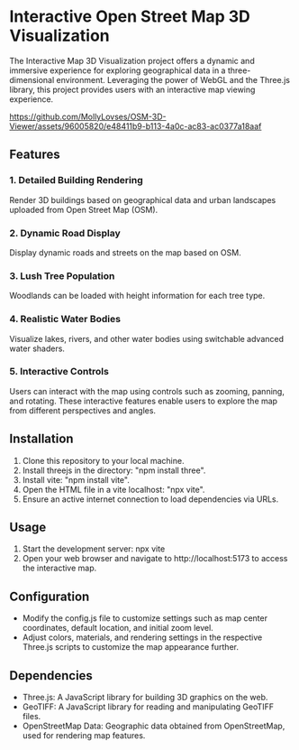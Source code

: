 # Interactive Open Street Map 3D Visualization

The Interactive Map 3D Visualization project offers a dynamic and immersive experience for exploring geographical data in a three-dimensional environment. Leveraging the power of WebGL and the Three.js library, this project provides users with an interactive map viewing experience.


https://github.com/MollyLovses/OSM-3D-Viewer/assets/96005820/e48411b9-b113-4a0c-ac83-ac0377a18aaf


## Features

### 1. Detailed Building Rendering
Render 3D buildings based on geographical data and urban landscapes uploaded from Open Street Map (OSM).

### 2. Dynamic Road Display
Display dynamic roads and streets on the map based on OSM.

### 3. Lush Tree Population
Woodlands can be loaded with height information for each tree type.

### 4. Realistic Water Bodies
Visualize lakes, rivers, and other water bodies using switchable advanced water shaders.

### 5. Interactive Controls
Users can interact with the map using controls such as zooming, panning, and rotating. These interactive features enable users to explore the map from different perspectives and angles.

## Installation

1. Clone this repository to your local machine.
2. Install threejs in the directory: "npm install three".
3. Install vite: "npm install vite".
4. Open the HTML file in a vite localhost: "npx vite".
5. Ensure an active internet connection to load dependencies via URLs.

## Usage

1. Start the development server: npx vite
2. Open your web browser and navigate to http://localhost:5173 to access the interactive map.

## Configuration

- Modify the config.js file to customize settings such as map center coordinates, default location, and initial zoom level.
- Adjust colors, materials, and rendering settings in the respective Three.js scripts to customize the map appearance further.

## Dependencies

- Three.js: A JavaScript library for building 3D graphics on the web.
- GeoTIFF: A JavaScript library for reading and manipulating GeoTIFF files.
- OpenStreetMap Data: Geographic data obtained from OpenStreetMap, used for rendering map features.
